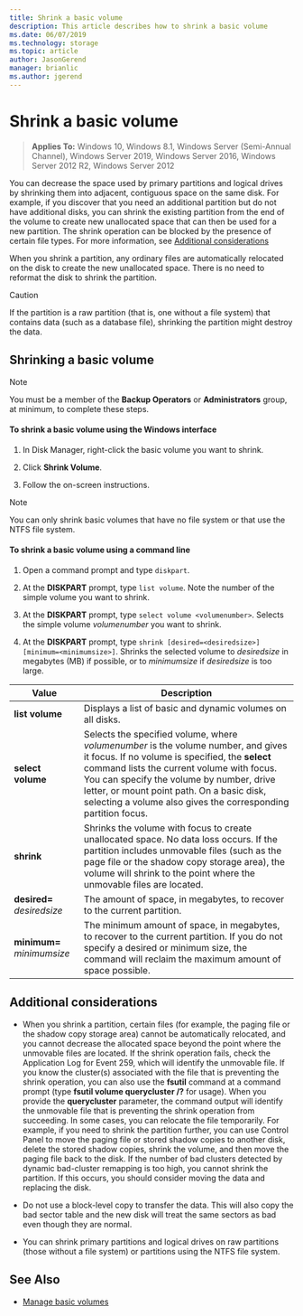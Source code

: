 ```yaml
---
title: Shrink a basic volume
description: This article describes how to shrink a basic volume
ms.date: 06/07/2019
ms.technology: storage
ms.topic: article
author: JasonGerend
manager: brianlic
ms.author: jgerend
---
```

# Shrink a basic volume

> **Applies To:** Windows 10, Windows 8.1, Windows Server (Semi-Annual Channel), Windows Server 2019, Windows Server 2016, Windows Server 2012 R2, Windows Server 2012

You can decrease the space used by primary partitions and logical drives by shrinking them into adjacent, contiguous space on the same disk. For example, if you discover that you need an additional partition but do not have additional disks, you can shrink the existing partition from the end of the volume to create new unallocated space that can then be used for a new partition. The shrink operation can be blocked by the presence of certain file types. For more information, see [Additional considerations](#additional-considerations)

When you shrink a partition, any ordinary files are automatically relocated on the disk to create the new unallocated space. There is no need to reformat the disk to shrink the partition.

> [!CAUTION]
> If the partition is a raw partition (that is, one without a file system) that contains data (such as a database file), shrinking the partition might destroy the data.

## Shrinking a basic volume

> [!NOTE]
> You must be a member of the **Backup Operators** or **Administrators** group, at minimum, to complete these steps.

#### To shrink a basic volume using the Windows interface

1.  In Disk Manager, right-click the basic volume you want to shrink.

2.  Click **Shrink Volume**.

3.  Follow the on-screen instructions.


> [!NOTE]
> You can only shrink basic volumes that have no file system or that use the NTFS file system.

#### To shrink a basic volume using a command line

1.  Open a command prompt and type `diskpart`.

2.  At the **DISKPART** prompt, type `list volume`. Note the number of the simple volume you want to shrink.

3.  At the **DISKPART** prompt, type `select volume <volumenumber>`. Selects the simple volume *volumenumber* you want to shrink.

4.  At the **DISKPART** prompt, type `shrink [desired=<desiredsize>] [minimum=<minimumsize>]`. Shrinks the selected volume to *desiredsize* in megabytes (MB) if possible, or to *minimumsize* if *desiredsize* is too large.

| Value             | Description |
| ---               | ----------- |
| **list volume** | Displays a list of basic and dynamic volumes on all disks. |
| **select volume** | Selects the specified volume, where <em>volumenumber</em> is the volume number, and gives it focus. If no volume is specified, the **select** command lists the current volume with focus. You can specify the volume by number, drive letter, or mount point path. On a basic disk, selecting a volume also gives the corresponding partition focus. |
| **shrink** | Shrinks the volume with focus to create unallocated space. No data loss occurs. If the partition includes unmovable files (such as the page file or the shadow copy storage area), the volume will shrink to the point where the unmovable files are located. |
| **desired=** <em>desiredsize</em> | The amount of space, in megabytes, to recover to the current partition. |
| **minimum=** <em>minimumsize</em> | The minimum amount of space, in megabytes, to recover to the current partition. If you do not specify a desired or minimum size, the command will reclaim the maximum amount of space possible. |

## Additional considerations

-   When you shrink a partition, certain files (for example, the paging file or the shadow copy storage area) cannot be automatically relocated, and you cannot decrease the allocated space beyond the point where the unmovable files are located.
If the shrink operation fails, check the Application Log for Event 259, which will identify the unmovable file. If you know the cluster(s) associated with the file that is preventing the shrink operation, you can also use the **fsutil** command at a command prompt (type **fsutil volume querycluster /?** for usage). When you provide the **querycluster** parameter, the command output will identify the unmovable file that is preventing the shrink operation from succeeding.
In some cases, you can relocate the file temporarily. For example, if you need to shrink the partition further, you can use Control Panel to move the paging file or stored shadow copies to another disk, delete the stored shadow copies, shrink the volume, and then move the paging file back to the disk. If the number of bad clusters detected by dynamic bad-cluster remapping is too high, you cannot shrink the partition. If this occurs, you should consider moving the data and replacing the disk.

-  Do not use a block-level copy to transfer the data. This will also copy the bad sector table and the new disk will treat the same sectors as bad even though they are normal.

-   You can shrink primary partitions and logical drives on raw partitions (those without a file system) or partitions using the NTFS file system.

## See Also

-   [Manage basic volumes](manage-basic-volumes.md)